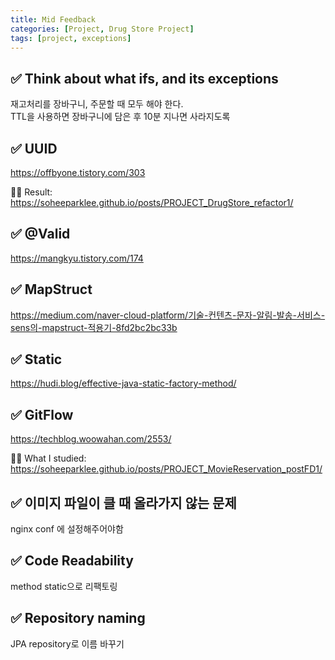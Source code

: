 ```yaml
---
title: Mid Feedback
categories: [Project, Drug Store Project]
tags: [project, exceptions]
---
```


## ✅ Think about what ifs, and its exceptions

재고처리를 장바구니, 주문할 때 모두 해야 한다. <br>
TTL을 사용하면 장바구니에 담은 후 10분 지나면 사라지도록<br>

## ✅ UUID

https://offbyone.tistory.com/303

👍🏻 Result: <https://soheeparklee.github.io/posts/PROJECT_DrugStore_refactor1/>

## ✅ @Valid

https://mangkyu.tistory.com/174

## ✅ MapStruct

https://medium.com/naver-cloud-platform/기술-컨텐츠-문자-알림-발송-서비스-sens의-mapstruct-적용기-8fd2bc2bc33b

## ✅ Static

https://hudi.blog/effective-java-static-factory-method/

## ✅ GitFlow

https://techblog.woowahan.com/2553/

✌🏻 What I studied: <https://soheeparklee.github.io/posts/PROJECT_MovieReservation_postFD1/> <br>

## ✅ 이미지 파일이 클 때 올라가지 않는 문제

nginx conf 에 설정해주어야함

## ✅ Code Readability

method static으로 리팩토링

## ✅ Repository naming

JPA repository로 이름 바꾸기
